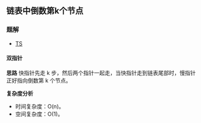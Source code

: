 ## 链表中倒数第k个节点
### 题解
+ [TS](../../ts/lcof/22.ts)

#### 双指针
**思路**
快指针先走 k 步，然后两个指针一起走，当快指针走到链表尾部时，慢指针正好指向倒数第 k 个节点。

**复杂度分析**
+ 时间复杂度：O(n)。
+ 空间复杂度：O(1)。